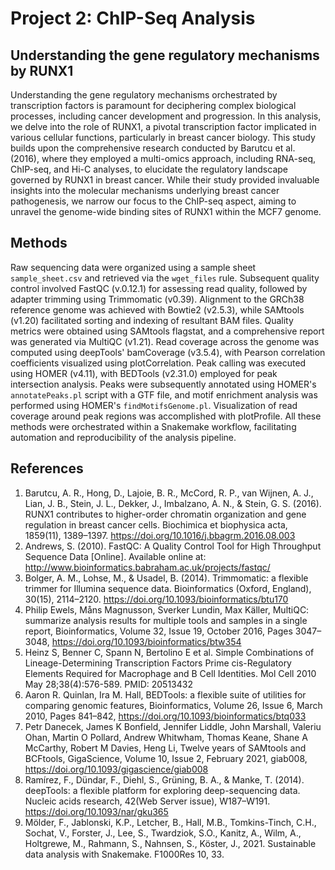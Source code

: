 # Project 2: ChIP-Seq Analysis

## Understanding the gene regulatory mechanisms by RUNX1
Understanding the gene regulatory mechanisms orchestrated by transcription factors is paramount for deciphering complex biological processes, including cancer development and progression. In this analysis, we delve into the role of RUNX1, a pivotal transcription factor implicated in various cellular functions, particularly in breast cancer biology. This study builds upon the comprehensive research conducted by Barutcu et al. (2016), where they employed a multi-omics approach, including RNA-seq, ChIP-seq, and Hi-C analyses, to elucidate the regulatory landscape governed by RUNX1 in breast cancer. While their study provided invaluable insights into the molecular mechanisms underlying breast cancer pathogenesis, we narrow our focus to the ChIP-seq aspect, aiming to unravel the genome-wide binding sites of RUNX1 within the MCF7 genome.

## Methods
Raw sequencing data were organized using a sample sheet `sample_sheet.csv` and retrieved via the `wget_files` rule. Subsequent quality control involved FastQC (v.0.12.1) for assessing read quality, followed by adapter trimming using Trimmomatic (v0.39). Alignment to the GRCh38 reference genome was achieved with Bowtie2 (v2.5.3), while SAMtools (v1.20) facilitated sorting and indexing of resultant BAM files. Quality metrics were obtained using SAMtools flagstat, and a comprehensive report was generated via MultiQC (v1.21). Read coverage across the genome was computed using deepTools' bamCoverage (v3.5.4), with Pearson correlation coefficients visualized using plotCorrelation. Peak calling was executed using HOMER (v4.11), with BEDTools (v2.31.0) employed for peak intersection analysis. Peaks were subsequently annotated using HOMER's `annotatePeaks.pl` script with a GTF file, and motif enrichment analysis was performed using HOMER's `findMotifsGenome.pl`. Visualization of read coverage around peak regions was accomplished with plotProfile. All these methods were orchestrated within a Snakemake workflow, facilitating automation and reproducibility of the analysis pipeline.

## References
1. Barutcu, A. R., Hong, D., Lajoie, B. R., McCord, R. P., van Wijnen, A. J., Lian, J. B., Stein, J. L., Dekker, J., Imbalzano, A. N., & Stein, G. S. (2016). RUNX1 contributes to higher-order chromatin organization and gene regulation in breast cancer cells. Biochimica et biophysica acta, 1859(11), 1389–1397. https://doi.org/10.1016/j.bbagrm.2016.08.003
2. Andrews, S. (2010). FastQC: A Quality Control Tool for High Throughput Sequence Data [Online]. Available online at: http://www.bioinformatics.babraham.ac.uk/projects/fastqc/
3. Bolger, A. M., Lohse, M., & Usadel, B. (2014). Trimmomatic: a flexible trimmer for Illumina sequence data. Bioinformatics (Oxford, England), 30(15), 2114–2120. https://doi.org/10.1093/bioinformatics/btu170
4. Philip Ewels, Måns Magnusson, Sverker Lundin, Max Käller, MultiQC: summarize analysis results for multiple tools and samples in a single report, Bioinformatics, Volume 32, Issue 19, October 2016, Pages 3047–3048, https://doi.org/10.1093/bioinformatics/btw354
5. Heinz S, Benner C, Spann N, Bertolino E et al. Simple Combinations of Lineage-Determining Transcription Factors Prime cis-Regulatory Elements Required for Macrophage and B Cell Identities. Mol Cell 2010 May 28;38(4):576-589. PMID: 20513432
6. Aaron R. Quinlan, Ira M. Hall, BEDTools: a flexible suite of utilities for comparing genomic features, Bioinformatics, Volume 26, Issue 6, March 2010, Pages 841–842, https://doi.org/10.1093/bioinformatics/btq033
7. Petr Danecek, James K Bonfield, Jennifer Liddle, John Marshall, Valeriu Ohan, Martin O Pollard, Andrew Whitwham, Thomas Keane, Shane A McCarthy, Robert M Davies, Heng Li, Twelve years of SAMtools and BCFtools, GigaScience, Volume 10, Issue 2, February 2021, giab008, https://doi.org/10.1093/gigascience/giab008
8. Ramírez, F., Dündar, F., Diehl, S., Grüning, B. A., & Manke, T. (2014). deepTools: a flexible platform for exploring deep-sequencing data. Nucleic acids research, 42(Web Server issue), W187–W191. https://doi.org/10.1093/nar/gku365
9. Mölder, F., Jablonski, K.P., Letcher, B., Hall, M.B., Tomkins-Tinch, C.H., Sochat, V., Forster, J., Lee, S., Twardziok, S.O., Kanitz, A., Wilm, A., Holtgrewe, M., Rahmann, S., Nahnsen, S., Köster, J., 2021. Sustainable data analysis with Snakemake. F1000Res 10, 33.
